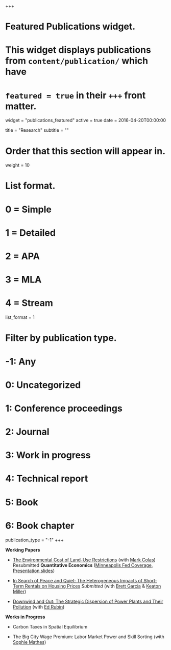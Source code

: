 +++
# Featured Publications widget.
# This widget displays publications from `content/publication/` which have
# `featured = true` in their `+++` front matter.
widget = "publications_featured"
active = true
date = 2016-04-20T00:00:00

title = "Research"
subtitle = ""

# Order that this section will appear in.
weight = 10

# List format.
#   0 = Simple
#   1 = Detailed
#   2 = APA
#   3 = MLA
#   4 = Stream
list_format = 1

# Filter by publication type.
# -1: Any
#  0: Uncategorized
#  1: Conference proceedings
#  2: Journal
#  3: Work in progress
#  4: Technical report
#  5: Book
#  6: Book chapter
publication_type = "-1"
+++

**Working Papers**

- [The Environmental Cost of Land-Use Restrictions](https://rawcdn.githack.com/johnmorehouse/Papers/6fe51365bf2cd0debb4b6c962c23683222349892/colas_morehouse_jan21.pdf) (with [Mark Colas](https://sites.google.com/site/markyaucolas/)) Resubmitted __Quantitative Economics__    ([Minneapolis Fed Coverage](https://www.minneapolisfed.org/article/2020/california-green-rush), [Presentation slides](https://drive.google.com/file/d/1jDr6jjPqBfbAX-N6RDxSpCdRuIFeKs74/view))



- [In Search of Peace and Quiet: The Heterogeneous Impacts of Short-Term Rentals on Housing Prices](https://rawcdn.githack.com/johnmorehouse/Papers/4676944650d6433c03503cf512731256a4c83747/airbnb/garcia_miller_morehouse_march421.pdf) _Submitted_ (with [Brett Garcia](https://brettgarcia.com/) & [Keaton Miller](http://www.keatonmiller.org/))  


- [Downwind and Out: The Strategic Dispersion of Power Plants and Their Pollution](https://rawcdn.githack.com/johnmorehouse/Papers/33977d5cc57d44cedb934a1e9652b21d76aa7b97/plant_locs/morehouse_rubin_march23.pdf) (with [Ed Rubin](http://edrub.in/))  

**Works in Progress**


- Carbon Taxes in Spatial Equilibrium

- The Big City Wage Premium: Labor Market Power and Skill Sorting (with [Sophie Mathes](https://sophie-mathes.com/))






